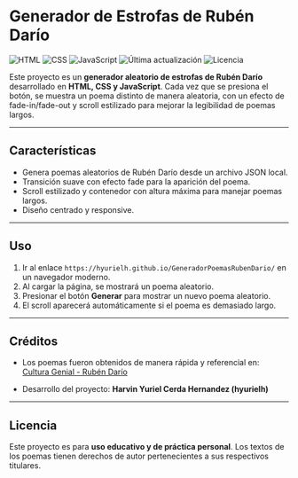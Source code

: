 # Generador de Estrofas de Rubén Darío

![HTML](https://img.shields.io/badge/HTML5-orange)
![CSS](https://img.shields.io/badge/CSS3-blue)
![JavaScript](https://img.shields.io/badge/JavaScript-yellow)
![Última actualización](https://img.shields.io/badge/actualizado-2025--09--15-blue)
![Licencia](https://img.shields.io/badge/licencia-Educativa-green)

Este proyecto es un **generador aleatorio de estrofas de Rubén Darío** desarrollado en **HTML, CSS y JavaScript**. Cada vez que se presiona el botón, se muestra un poema distinto de manera aleatoria, con un efecto de fade-in/fade-out y scroll estilizado para mejorar la legibilidad de poemas largos.

---

## Características

- Genera poemas aleatorios de Rubén Darío desde un archivo JSON local.  
- Transición suave con efecto fade para la aparición del poema.  
- Scroll estilizado y contenedor con altura máxima para manejar poemas largos.  
- Diseño centrado y responsive.  
  

---

## Uso

1. Ir al enlace `https://hyurielh.github.io/GeneradorPoemasRubenDario/` en un navegador moderno.  
2. Al cargar la página, se mostrará un poema aleatorio.  
3. Presionar el botón **Generar** para mostrar un nuevo poema aleatorio.  
4. El scroll aparecerá automáticamente si el poema es demasiado largo.  

---

## Créditos

- Los poemas fueron obtenidos de manera rápida y referencial en:  
  [Cultura Genial - Rubén Darío](https://www.culturagenial.com/es/ruben-dario-poemas/)  

- Desarrollo del proyecto: **Harvin Yuriel Cerda Hernandez (hyurielh)**  

---

## Licencia

Este proyecto es para **uso educativo y de práctica personal**. Los textos de los poemas tienen derechos de autor pertenecientes a sus respectivos titulares.



